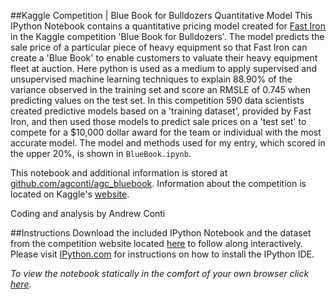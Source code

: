 ##Kaggle Competition | Blue Book for Bulldozers Quantitative Model
This IPython Notebook contains a quantitative pricing model created for [Fast Iron](http://www.fastiron.com/) in the Kaggle competition 'Blue Book for Bulldozers'. The model predicts the sale price of a particular piece of heavy equipment so that Fast Iron can create a 'Blue Book' to enable customers to valuate their heavy equipment fleet at auction.  Here python is used as a medium to apply supervised and unsupervised machine learning techniques to explain 88.90% of the variance observed in the training set and score an RMSLE of 0.745 when predicting values on the test set. In this competition 590 data scientists created predictive models based on a 'training dataset', provided by Fast Iron, and then used those models to predict sale prices on a 'test set' to compete for a $10,000 dollar award for the team or individual with the most accurate model. The model and methods used for my entry, which scored in the upper 20%, is shown in `BlueBook.ipynb`.

This notebook and additional information is stored at [github.com/agconti/agc_bluebook](https://github.com/agconti/AGC_BlueBook). Information about the competition is located on Kaggle's [website](http://www.kaggle.com/c/bluebook-for-bulldozers).

Coding and analysis by Andrew Conti


##Instructions
Download the included IPython Notebook and the dataset from the competition website located [here](http://www.kaggle.com/c/bluebook-for-bulldozers/data) to follow along interactively. Please visit [IPython.com](http://ipython.org/install.html) for instructions on how to install the IPython IDE.

_To view the notebook statically in the comfort of your own browser click [here](http://nbviewer.ipython.org/urls/raw.github.com/agconti/AGC_BlueBook/master/BlueBook.ipynb#)_.
